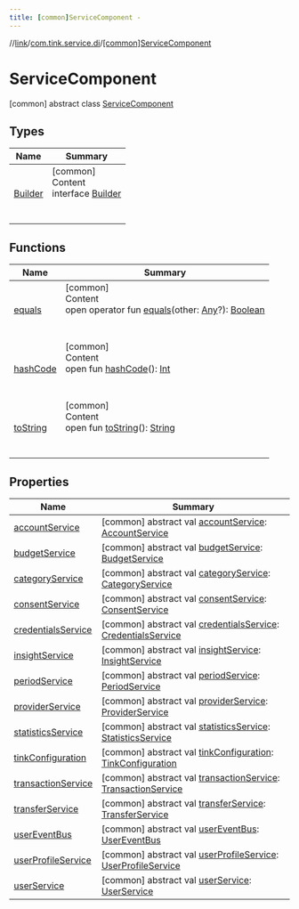 ```yaml
---
title: [common]ServiceComponent -
---
```

//[link](../../index.md)/[com.tink.service.di](../index.md)/[[common]ServiceComponent](index.md)



# ServiceComponent  
 [common] abstract class [ServiceComponent](index.md)   


## Types  
  
|  Name|  Summary| 
|---|---|
| <a name="com.tink.service.di/ServiceComponent.Builder///PointingToDeclaration/"></a>[Builder](-builder/index.md)| <a name="com.tink.service.di/ServiceComponent.Builder///PointingToDeclaration/"></a>[common]  <br>Content  <br>interface [Builder](-builder/index.md)  <br><br><br>


## Functions  
  
|  Name|  Summary| 
|---|---|
| <a name="kotlin/Any/equals/#kotlin.Any?/PointingToDeclaration/"></a>[equals](../../com.tink.service.user/[common]-user-profile-service-impl/index.md#%5Bkotlin%2FAny%2Fequals%2F%23kotlin.Any%3F%2FPointingToDeclaration%2F%5D%2FFunctions%2F1647702525)| <a name="kotlin/Any/equals/#kotlin.Any?/PointingToDeclaration/"></a>[common]  <br>Content  <br>open operator fun [equals](../../com.tink.service.user/[common]-user-profile-service-impl/index.md#%5Bkotlin%2FAny%2Fequals%2F%23kotlin.Any%3F%2FPointingToDeclaration%2F%5D%2FFunctions%2F1647702525)(other: [Any](https://kotlinlang.org/api/latest/jvm/stdlib/kotlin/-any/index.html)?): [Boolean](https://kotlinlang.org/api/latest/jvm/stdlib/kotlin/-boolean/index.html)  <br><br><br>
| <a name="kotlin/Any/hashCode/#/PointingToDeclaration/"></a>[hashCode](../../com.tink.service.user/[common]-user-profile-service-impl/index.md#%5Bkotlin%2FAny%2FhashCode%2F%23%2FPointingToDeclaration%2F%5D%2FFunctions%2F1647702525)| <a name="kotlin/Any/hashCode/#/PointingToDeclaration/"></a>[common]  <br>Content  <br>open fun [hashCode](../../com.tink.service.user/[common]-user-profile-service-impl/index.md#%5Bkotlin%2FAny%2FhashCode%2F%23%2FPointingToDeclaration%2F%5D%2FFunctions%2F1647702525)(): [Int](https://kotlinlang.org/api/latest/jvm/stdlib/kotlin/-int/index.html)  <br><br><br>
| <a name="kotlin/Any/toString/#/PointingToDeclaration/"></a>[toString](../../com.tink.service.user/[common]-user-profile-service-impl/index.md#%5Bkotlin%2FAny%2FtoString%2F%23%2FPointingToDeclaration%2F%5D%2FFunctions%2F1647702525)| <a name="kotlin/Any/toString/#/PointingToDeclaration/"></a>[common]  <br>Content  <br>open fun [toString](../../com.tink.service.user/[common]-user-profile-service-impl/index.md#%5Bkotlin%2FAny%2FtoString%2F%23%2FPointingToDeclaration%2F%5D%2FFunctions%2F1647702525)(): [String](https://kotlinlang.org/api/latest/jvm/stdlib/kotlin/-string/index.html)  <br><br><br>


## Properties  
  
|  Name|  Summary| 
|---|---|
| <a name="com.tink.service.di/ServiceComponent/accountService/#/PointingToDeclaration/"></a>[accountService](account-service.md)| <a name="com.tink.service.di/ServiceComponent/accountService/#/PointingToDeclaration/"></a> [common] abstract val [accountService](account-service.md): [AccountService](../../com.tink.service.account/[common]-account-service/index.md)   <br>
| <a name="com.tink.service.di/ServiceComponent/budgetService/#/PointingToDeclaration/"></a>[budgetService](budget-service.md)| <a name="com.tink.service.di/ServiceComponent/budgetService/#/PointingToDeclaration/"></a> [common] abstract val [budgetService](budget-service.md): [BudgetService](../../com.tink.service.budget/[common]-budget-service/index.md)   <br>
| <a name="com.tink.service.di/ServiceComponent/categoryService/#/PointingToDeclaration/"></a>[categoryService](category-service.md)| <a name="com.tink.service.di/ServiceComponent/categoryService/#/PointingToDeclaration/"></a> [common] abstract val [categoryService](category-service.md): [CategoryService](../../com.tink.service.category/[common]-category-service/index.md)   <br>
| <a name="com.tink.service.di/ServiceComponent/consentService/#/PointingToDeclaration/"></a>[consentService](consent-service.md)| <a name="com.tink.service.di/ServiceComponent/consentService/#/PointingToDeclaration/"></a> [common] abstract val [consentService](consent-service.md): [ConsentService](../../com.tink.service.consent/[common]-consent-service/index.md)   <br>
| <a name="com.tink.service.di/ServiceComponent/credentialsService/#/PointingToDeclaration/"></a>[credentialsService](credentials-service.md)| <a name="com.tink.service.di/ServiceComponent/credentialsService/#/PointingToDeclaration/"></a> [common] abstract val [credentialsService](credentials-service.md): [CredentialsService](../../com.tink.service.credentials/[common]-credentials-service/index.md)   <br>
| <a name="com.tink.service.di/ServiceComponent/insightService/#/PointingToDeclaration/"></a>[insightService](insight-service.md)| <a name="com.tink.service.di/ServiceComponent/insightService/#/PointingToDeclaration/"></a> [common] abstract val [insightService](insight-service.md): [InsightService](../../com.tink.service.insight/[common]-insight-service/index.md)   <br>
| <a name="com.tink.service.di/ServiceComponent/periodService/#/PointingToDeclaration/"></a>[periodService](period-service.md)| <a name="com.tink.service.di/ServiceComponent/periodService/#/PointingToDeclaration/"></a> [common] abstract val [periodService](period-service.md): [PeriodService](../../com.tink.service.time/[common]-period-service/index.md)   <br>
| <a name="com.tink.service.di/ServiceComponent/providerService/#/PointingToDeclaration/"></a>[providerService](provider-service.md)| <a name="com.tink.service.di/ServiceComponent/providerService/#/PointingToDeclaration/"></a> [common] abstract val [providerService](provider-service.md): [ProviderService](../../com.tink.service.provider/[common]-provider-service/index.md)   <br>
| <a name="com.tink.service.di/ServiceComponent/statisticsService/#/PointingToDeclaration/"></a>[statisticsService](statistics-service.md)| <a name="com.tink.service.di/ServiceComponent/statisticsService/#/PointingToDeclaration/"></a> [common] abstract val [statisticsService](statistics-service.md): [StatisticsService](../../com.tink.service.statistics/[common]-statistics-service/index.md)   <br>
| <a name="com.tink.service.di/ServiceComponent/tinkConfiguration/#/PointingToDeclaration/"></a>[tinkConfiguration](tink-configuration.md)| <a name="com.tink.service.di/ServiceComponent/tinkConfiguration/#/PointingToDeclaration/"></a> [common] abstract val [tinkConfiguration](tink-configuration.md): [TinkConfiguration](../../com.tink.service.network/[common]-tink-configuration/index.md)   <br>
| <a name="com.tink.service.di/ServiceComponent/transactionService/#/PointingToDeclaration/"></a>[transactionService](transaction-service.md)| <a name="com.tink.service.di/ServiceComponent/transactionService/#/PointingToDeclaration/"></a> [common] abstract val [transactionService](transaction-service.md): [TransactionService](../../com.tink.service.transaction/[common]-transaction-service/index.md)   <br>
| <a name="com.tink.service.di/ServiceComponent/transferService/#/PointingToDeclaration/"></a>[transferService](transfer-service.md)| <a name="com.tink.service.di/ServiceComponent/transferService/#/PointingToDeclaration/"></a> [common] abstract val [transferService](transfer-service.md): [TransferService](../../com.tink.service.transfer/[common]-transfer-service/index.md)   <br>
| <a name="com.tink.service.di/ServiceComponent/userEventBus/#/PointingToDeclaration/"></a>[userEventBus](user-event-bus.md)| <a name="com.tink.service.di/ServiceComponent/userEventBus/#/PointingToDeclaration/"></a> [common] abstract val [userEventBus](user-event-bus.md): [UserEventBus](../../com.tink.service.authentication/[common]-user-event-bus/index.md)   <br>
| <a name="com.tink.service.di/ServiceComponent/userProfileService/#/PointingToDeclaration/"></a>[userProfileService](user-profile-service.md)| <a name="com.tink.service.di/ServiceComponent/userProfileService/#/PointingToDeclaration/"></a> [common] abstract val [userProfileService](user-profile-service.md): [UserProfileService](../../com.tink.service.user/[common]-user-profile-service/index.md)   <br>
| <a name="com.tink.service.di/ServiceComponent/userService/#/PointingToDeclaration/"></a>[userService](user-service.md)| <a name="com.tink.service.di/ServiceComponent/userService/#/PointingToDeclaration/"></a> [common] abstract val [userService](user-service.md): [UserService](../../com.tink.service.authorization/[common]-user-service/index.md)   <br>

